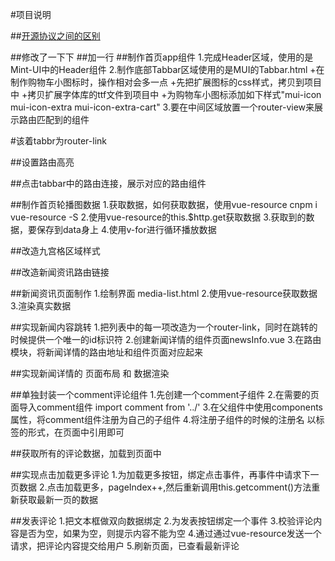 #项目说明

##[开源协议之间的区别](https://blog.csdn.net/xiaodaima2016/article/details/83645854)

##修改了一下下
##加一行
##制作首页app组件
1.完成Header区域，使用的是Mint-UI中的Header组件
2.制作底部Tabbar区域使用的是MUI的Tabbar.html
+在制作购物车小图标时，操作相对会多一点
+先把扩展图标的css样式，拷贝到项目中
+拷贝扩展字体库的ttf文件到项目中
+为购物车小图标添加如下样式"mui-icon mui-icon-extra mui-icon-extra-cart"
3.要在中间区域放置一个router-view来展示路由匹配到的组件

#该着tabbr为router-link

##设置路由高亮

##点击tabbar中的路由连接，展示对应的路由组件

##制作首页轮播图数据
1.获取数据，如何获取数据，使用vue-resource  cnpm i vue-resource -S
2.使用vue-resource的this.$http.get获取数据
3.获取到的数据，要保存到data身上
4.使用v-for进行循环播放数据

##改造九宫格区域样式

##改造新闻资讯路由链接

##新闻资讯页面制作
1.绘制界面  media-list.html
2.使用vue-resource获取数据
3.渲染真实数据

##实现新闻内容跳转
1.把列表中的每一项改造为一个router-link，同时在跳转的时候提供一个唯一的id标识符
2.创建新闻详情的组件页面newsInfo.vue
3.在路由模块，将新闻详情的路由地址和组件页面对应起来

##实现新闻详情的 页面布局 和 数据渲染

##单独封装一个comment评论组件
1.先创建一个comment子组件
2.在需要的页面导入comment组件
import comment from '../'
3.在父组件中使用components属性，将comment组件注册为自己的子组件
4.将注册子组件的时候的注册名  以标签的形式，在页面中引用即可

##获取所有的评论数据，加载到页面中

##实现点击加载更多评论
1.为加载更多按钮，绑定点击事件，再事件中请求下一页数据
2.点击加载更多，pageIndex++,然后重新调用this.getcomment()方法重新获取最新一页的数据

##发表评论
1.把文本框做双向数据绑定
2.为发表按钮绑定一个事件
3.校验评论内容是否为空，如果为空，则提示内容不能为空
4.通过通过vue-resource发送一个请求，把评论内容提交给用户
5.刷新页面，已查看最新评论
